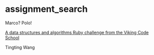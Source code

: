 # assignment_search
Marco?  Polo!

[A data structures and algorithms Ruby challenge from the Viking Code School](http://www.vikingcodeschool.com)


Tingting Wang